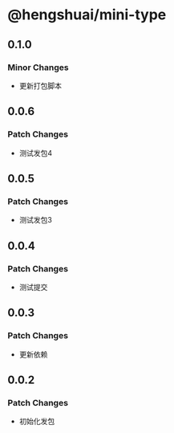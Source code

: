 # @hengshuai/mini-type

## 0.1.0

### Minor Changes

- 更新打包脚本

## 0.0.6

### Patch Changes

- 测试发包4

## 0.0.5

### Patch Changes

- 测试发包3

## 0.0.4

### Patch Changes

- 测试提交

## 0.0.3

### Patch Changes

- 更新依赖

## 0.0.2

### Patch Changes

- 初始化发包
